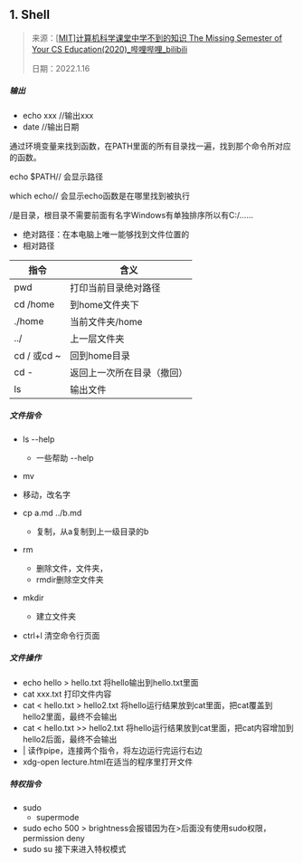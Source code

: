 ## 1. Shell

> 来源：[[MIT\]计算机科学课堂中学不到的知识 The Missing Semester of Your CS Education(2020)_哔哩哔哩_bilibili](https://www.bilibili.com/video/BV1x7411H7wa?share_source=copy_web)
>
> 日期：2022.1.16

##### 输出

- echo xxx //输出xxx
- date //输出日期

通过环境变量来找到函数，在PATH里面的所有目录找一遍，找到那个命令所对应的函数。

echo $PATH// 会显示路径

which echo// 会显示echo函数是在哪里找到被执行

/是目录，根目录不需要前面有名字Windows有单独排序所以有C:/……

- 绝对路径：在本电脑上唯一能够找到文件位置的
- 相对路径

| 指令          | 含义                       |
| ------------- | -------------------------- |
| pwd           | 打印当前目录绝对路径       |
| cd /home      | 到home文件夹下             |
| ./home        | 当前文件夹/home            |
| ../           | 上一层文件夹               |
| cd /   或cd ~ | 回到home目录               |
| cd -          | 返回上一次所在目录（撤回） |
| ls            | 输出文件                   |

##### 文件指令

- ls --help
  - 一些帮助 --help
- mv 

- 移动，改名字

- cp  a.md ../b.md
  - 复制，从a复制到上一级目录的b
- rm
  - 删除文件，文件夹，
  - rmdir删除空文件夹
- mkdir
  - 建立文件夹
- ctrl+l 清空命令行页面

##### 文件操作

- echo hello > hello.txt 将hello输出到hello.txt里面
- cat xxx.txt 打印文件内容
- cat < hello.txt > hello2.txt 将hello运行结果放到cat里面，把cat覆盖到hello2里面，最终不会输出
- cat < hello.txt >> hello2.txt 将hello运行结果放到cat里面，把cat内容增加到hello2后面，最终不会输出
- | 读作pipe，连接两个指令，将左边运行完运行右边
- xdg-open lecture.html在适当的程序里打开文件

##### 特权指令

- sudo
  - supermode
- sudo echo 500 > brightness会报错因为在>后面没有使用sudo权限，permission deny
- sudo su 接下来进入特权模式

